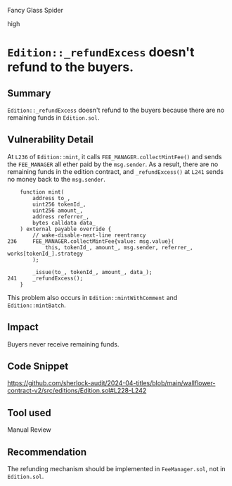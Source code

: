 Fancy Glass Spider

high

# `Edition::_refundExcess` doesn't refund to the buyers.

## Summary

`Edition::_refundExcess` doesn't refund to the buyers because there are no remaining funds in `Edition.sol`.

## Vulnerability Detail

At `L236` of `Edition::mint`, it calls `FEE_MANAGER.collectMintFee()` and sends the `FEE_MANAGER` all ether paid by the `msg.sender`. As a result, there are no remaining funds in the edition contract, and `_refundExcess()` at `L241` sends no money back to the `msg.sender`.

```solidity
    function mint(
        address to_,
        uint256 tokenId_,
        uint256 amount_,
        address referrer_,
        bytes calldata data_
    ) external payable override {
        // wake-disable-next-line reentrancy
236     FEE_MANAGER.collectMintFee{value: msg.value}(
            this, tokenId_, amount_, msg.sender, referrer_, works[tokenId_].strategy
        );

        _issue(to_, tokenId_, amount_, data_);
241     _refundExcess();
    }
```

This problem also occurs in `Edition::mintWithComment` and `Edition::mintBatch`.

## Impact

Buyers never receive remaining funds.

## Code Snippet

https://github.com/sherlock-audit/2024-04-titles/blob/main/wallflower-contract-v2/src/editions/Edition.sol#L228-L242

## Tool used

Manual Review

## Recommendation

The refunding mechanism should be implemented in `FeeManager.sol`, not in `Edition.sol`.